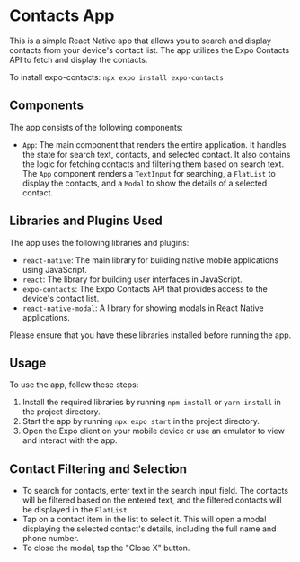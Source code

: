 # Contacts App

This is a simple React Native app that allows you to search and display contacts from your device's contact list. The app utilizes the Expo Contacts API to fetch and display the contacts.

To install expo-contacts: `npx expo install expo-contacts`

## Components

The app consists of the following components:

- `App`: The main component that renders the entire application. It handles the state for search text, contacts, and selected contact. It also contains the logic for fetching contacts and filtering them based on search text. The `App` component renders a `TextInput` for searching, a `FlatList` to display the contacts, and a `Modal` to show the details of a selected contact.

## Libraries and Plugins Used

The app uses the following libraries and plugins:

- `react-native`: The main library for building native mobile applications using JavaScript.
- `react`: The library for building user interfaces in JavaScript.
- `expo-contacts`: The Expo Contacts API that provides access to the device's contact list.
- `react-native-modal`: A library for showing modals in React Native applications.

Please ensure that you have these libraries installed before running the app.

## Usage

To use the app, follow these steps:

1. Install the required libraries by running `npm install` or `yarn install` in the project directory.
2. Start the app by running `npx expo start` in the project directory.
3. Open the Expo client on your mobile device or use an emulator to view and interact with the app.

## Contact Filtering and Selection

- To search for contacts, enter text in the search input field. The contacts will be filtered based on the entered text, and the filtered contacts will be displayed in the `FlatList`.
- Tap on a contact item in the list to select it. This will open a modal displaying the selected contact's details, including the full name and phone number.
- To close the modal, tap the "Close X" button.

